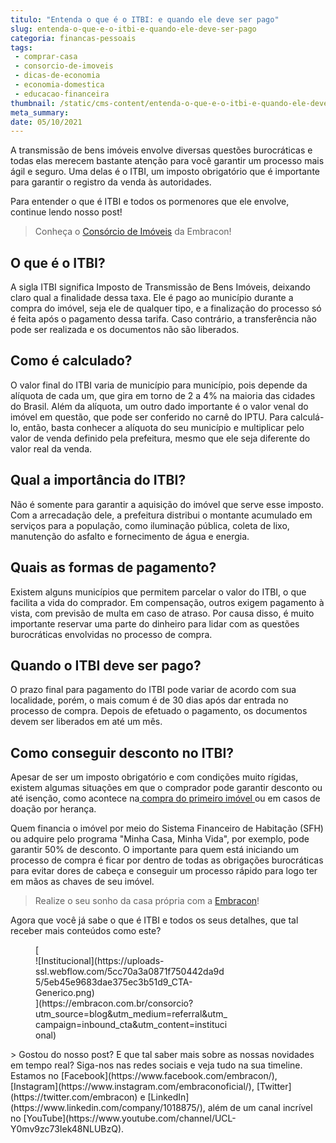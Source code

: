 ```yaml
---
titulo: "Entenda o que é o ITBI: e quando ele deve ser pago"
slug: entenda-o-que-e-o-itbi-e-quando-ele-deve-ser-pago
categoria: financas-pessoais
tags:
 - comprar-casa
 - consorcio-de-imoveis
 - dicas-de-economia
 - economia-domestica
 - educacao-financeira
thumbnail: /static/cms-content/entenda-o-que-e-o-itbi-e-quando-ele-deve-ser-pago.jpg
meta_summary: 
date: 05/10/2021
---
```

A transmissão de bens imóveis envolve diversas questões burocráticas e todas elas merecem bastante atenção para você garantir um processo mais ágil e seguro. Uma delas é o ITBI, um imposto obrigatório que é importante para garantir o registro da venda às autoridades.

Para entender o que é ITBI e todos os pormenores que ele envolve, continue lendo nosso post!

> Conheça o [Consórcio de Imóveis](https://www.embracon.com.br/consorcio-de-imoveis) da Embracon!

O que é o ITBI?
---------------

A sigla ITBI significa Imposto de Transmissão de Bens Imóveis, deixando claro qual a finalidade dessa taxa. Ele é pago ao município durante a compra do imóvel, seja ele de qualquer tipo, e a finalização do processo só é feita após o pagamento dessa tarifa. Caso contrário, a transferência não pode ser realizada e os documentos não são liberados.

Como é calculado? 
------------------

O valor final do ITBI varia de município para município, pois depende da alíquota de cada um, que gira em torno de 2 a 4% na maioria das cidades do Brasil. Além da alíquota, um outro dado importante é o valor venal do imóvel em questão, que pode ser conferido no carnê do IPTU. Para calculá-lo, então, basta conhecer a alíquota do seu município e multiplicar pelo valor de venda definido pela prefeitura, mesmo que ele seja diferente do valor real da venda.

Qual a importância do ITBI?
---------------------------

Não é somente para garantir a aquisição do imóvel que serve esse imposto. Com a arrecadação dele, a prefeitura distribui o montante acumulado em serviços para a população, como iluminação pública, coleta de lixo, manutenção do asfalto e fornecimento de água e energia.

Quais as formas de pagamento?
-----------------------------

Existem alguns municípios que permitem parcelar o valor do ITBI, o que facilita a vida do comprador. Em compensação, outros exigem pagamento à vista, com previsão de multa em caso de atraso. Por causa disso, é muito importante reservar uma parte do dinheiro para lidar com as questões burocráticas envolvidas no processo de compra.

Quando o ITBI deve ser pago?
----------------------------

O prazo final para pagamento do ITBI pode variar de acordo com sua localidade, porém, o mais comum é de 30 dias após dar entrada no processo de compra. Depois de efetuado o pagamento, os documentos devem ser liberados em até um mês.

Como conseguir desconto no ITBI?
--------------------------------

Apesar de ser um imposto obrigatório e com condições muito rígidas, existem algumas situações em que o comprador pode garantir desconto ou até isenção, como acontece na[ compra do primeiro imóvel ](https://www.embracon.com.br/blog/8-dicas-compra-primeiro-imovel)ou em casos de doação por herança.

Quem financia o imóvel por meio do Sistema Financeiro de Habitação (SFH) ou adquire pelo programa "Minha Casa, Minha Vida", por exemplo, pode garantir 50% de desconto. O importante para quem está iniciando um processo de compra é ficar por dentro de todas as obrigações burocráticas para evitar dores de cabeça e conseguir um processo rápido para logo ter em mãos as chaves de seu imóvel.

> Realize o seu sonho da casa própria com a [Embracon](https://www.embracon.com.br/)!

Agora que você já sabe o que é ITBI e todos os seus detalhes, que tal receber mais conteúdos como este?

<figure class="w-richtext-figure-type-image w-richtext-align-center" style="max-width:310px">[<div>![Institucional](https://uploads-ssl.webflow.com/5cc70a3a0871f750442da9d5/5eb45e9683dae375ec3b51d9_CTA-Generico.png)</div>](https://embracon.com.br/consorcio?utm_source=blog&utm_medium=referral&utm_campaign=inbound_cta&utm_content=institucional)</figure>> Gostou do nosso post? E que tal saber mais sobre as nossas novidades em tempo real? Siga-nos nas redes sociais e veja tudo na sua timeline. Estamos no [Facebook](https://www.facebook.com/embracon/), [Instagram](https://www.instagram.com/embraconoficial/), [Twitter](https://twitter.com/embracon) e [LinkedIn](https://www.linkedin.com/company/1018875/), além de um canal incrível no [YouTube](https://www.youtube.com/channel/UCL-Y0mv9zc73Iek48NLUBzQ).
